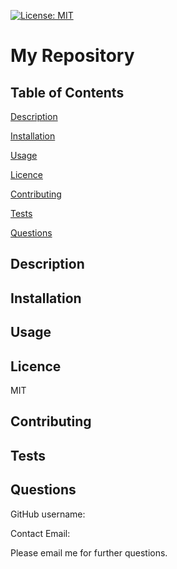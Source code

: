 [![License: MIT](https://img.shields.io/badge/License-MIT-yellow.svg)](https://opensource.org/licenses/MIT)
  # My Repository
  ## Table of Contents
  [Description](#description)

  [Installation](#installation)

  [Usage](#usage)

  [Licence](#license)

  [Contributing](#contributing)

  [Tests](#tests)

  [Questions](#questions)
  ## Description
  
  ## Installation
  
  ## Usage
  
  ## Licence
  MIT
  ## Contributing
  
  ## Tests
  
  ## Questions
  GitHub username: [](https://github.com/)

  Contact Email: 

  Please email me for further questions.
  